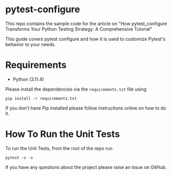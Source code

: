 # pytest-configure
This repo contains the sample code for the article on "How pytest_configure Transforms Your Python Testing Strategy: A Comprehensive Tutorial"

This guide covers pytest configure and how it is used to customize Pytest's behavior to your needs.

# Requirements
* Python (3.11.4)

Please install the dependencies via the `requirements.txt` file using 
```commandline
pip install -r requirements.txt
```
If you don't have Pip installed please follow instructions online on how to do it.

# How To Run the Unit Tests
To run the Unit Tests, from the root of the repo run
```commandline
pytest -v -s
```

If you have any questions about the project please raise an Issue on GitHub. 